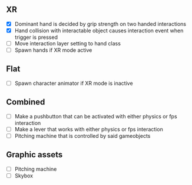 ## XR
 - [x] Dominant hand is decided by grip strength on two handed interactions
 - [x] Hand collision with interactable object causes interaction event when trigger is pressed
 - [ ] Move interaction layer setting to hand class
 - [ ] Spawn hands if XR mode active

## Flat
 - [ ] Spawn character animator if XR mode is inactive

## Combined
 - [ ] Make a pushbutton that can be activated with either physics or fps interaction
 - [ ] Make a lever that works with either physics or fps interaction
 - [ ] Pitching machine that is controlled by said gameobjects

## Graphic assets
 - [ ] Pitching machine
 - [ ] Skybox